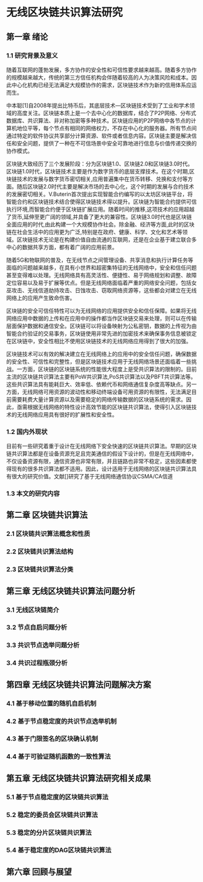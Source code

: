 # 无线区块链共识算法研究

## 第一章 绪论

### 1.1 研究背景及意义

随着互联网的蓬勃发展，多方协作的安全性和可信性要求越来越高。随着多方协作的规模越来越大，传统的第三方信任机构会伴随着较高的人为决策风险和成本。因此中心化机构已经无法满足大规模协作的需求，区块链技术作为新的信用体系应运而生。

中本聪[1]自2008年提出比特币后，其底层技术—区块链技术受到了工业和学术领域的高度关注。区块链本质上是一个去中心化的数据库，结合了P2P网络、分布式数据库、共识算法、非对称加密等多种技术。区块链应用的P2P网络中各节点的计算机地位平等，每个节点有相同的网络权力，不存在中心化的服务器。所有节点间通过特定的软件协议共享部分计算资源、软件或者信息内容。区块链主要是解决信任和安全问题，提供了一种在不可信场景中安全可靠地进行信息与价值传递交换的协作模式。

区块链大致经历了三个发展阶段：分为区块链1.0、区块链2.0和区块链3.0时代。区块链1.0时代，区块链技术主要是作为数字货币的底层支撑技术。在这个时期,区块链技术的发展与数字货币密切相关,应用普遍集中在货币转移、兑换和支付等方面。随后区块链2.0时代主要是解决市场的去中心化，这个时期的发展与合约技术的发展密切相关。V.Buterin首次提出实现智能合约编写的以太坊区块链平台，将智能合约和区块链技术结合使得区块链技术得以提升。区块链为智能合约提供可信执行环境,而智能合约便于区块链扩展应用。随着时间的推移,这项技术的应用超越了货币,延伸至更广阔的领域,并具备了更大的兼容性。区块链3.0时代也是区块链全面应用的时代,由此构建一个大规模协作社会。除金融、经济等方面,此时的区块链在社会生活中的应用更为广泛,特别是在政府、健康、科学、文化和艺术等领域。区块链技术无论是在构建价值自由流通的互联网，还是在企业基于建立联合多中心的数据共享方面，都有着广阔的应用前景。

随着5G和物联网的普及，在无线节点之间管理设备、共享消息和执行计算任务等面临的问题越来越多，在具有小世界和超密集特征的无线网络中，安全和信任问题甚至变得难以处理。无线网络具有高灵活性、便捷性、易于网络规划和调整、故障定位容易以及易于扩展等优点。但是无线网络面临着严重的网络安全问题，包括女巫攻击、无线信道劫持攻击、日蚀攻击、窃取网络资源等，这些都会对建立在无线网络上的应用产生致命伤害。

区块链的安全可信任特性可以为无线网络的应用提供安全和信任保障。如果将无线网络应用中数据的上传和在应用中的操作都当作区块链交易来处理，则可以在传输层面保护数据和通信安全。区块链可以将设备映射为公私密钥，数据的上传视为由智能合约验证的交易事务，区块链使用非常先进的加密技术来确保事务信息被锁定在区块链中，安全性相比不使用区块链技术的无线网络应用得到了很大的加强。

区块链技术可以有效的解决建立在无线网络上的应用中的安全信任问题，确保数据的安全性、可信性和完整性，但是区块链技术应用于无线网络场景还面临着一些挑战。一方面，区块链的区块链系统的性能很大程度上是受共识算法的限制的。目前主流的区块链共识算法主要有PoW共识算法,PoS共识算法以及PBFT共识算法等。这些共识算法具有能耗巨大、效率低、依赖代币和网络通信复杂度高等缺点。另一方面，无线网络可用资源的波动性和移动终端设备可用资源的有限性，无法满足目前需要耗费大量计算资源以及需要稳定的网络传输数据的区块链系统的需求。因此，亟需根据无线网络的特性设计高效节能的区块链共识算法，使得引入区块链技术的无线网络应用具有很好的扩展性和安全性。

### 1.2 国内外现状

目前有一些研究着重于设计在无线网络下安全快速的区块链共识算法。早期的区块链共识算法都是在设备资源充足且完美通信的假设下设计的，但是在无线网络中，不仅设备资源有限，通信资源也非常有限，并且链路也非常不稳定，这些因素都使得现有的很多共识算法都不适用。因此，设计适用于无线网络的区块链共识算法具有很大的研究价值。文献[]研究了基于无线网络通信协议CSMA/CA信道

### 1.3 本文的研究内容

## 第二章 区块链共识算法

### 2.1 区块链共识算法概念和性质

### 2.2 区块链共识算法结构

### 2.3 区块链共识算法分类


## 第三章 无线区块链共识算法问题分析

### 3.1 无线区块链简介

### 3.2 节点自启问题分析

### 3.3 共识节点选举问题分析

### 3.4 共识过程瓶颈分析

## 第四章 无线区块链共识算法问题解决方案

### 4.1 基于移动位置的随机自启机制

### 4.2 基于节点稳定度的共识节点选举机制

### 4.3 基于门限签名的区块确认机制

### 4.4 基于可验证随机函数的一致性算法

## 第五章 无线区块链共识算法研究相关成果

### 5.1 基于节点稳定度的区块链共识算法

### 5.2 稳定的委员会区块链共识算法 

### 5.3 稳定的分片区块链共识算法

### 5.4 基于稳定度的DAG区块链共识算法


## 第六章 回顾与展望

